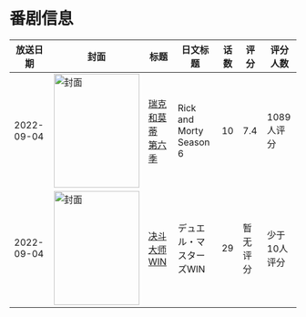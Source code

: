 # 番剧信息

|放送日期|封面|标题|日文标题|话数|评分|评分人数|
|---|---|---|---|---|---|---|
|2022-09-04|<img src="//lain.bgm.tv/pic/cover/c/f9/8a/358934_6qz6Q.jpg" alt="封面" style="width:150px;height:200px;object-fit:cover;">|[瑞克和莫蒂 第六季](https://bangumi.tv/subject/358934)|Rick and Morty Season 6|10|7.4|1089人评分|
|2022-09-04|<img src="//lain.bgm.tv/pic/cover/c/17/73/396443_l164w.jpg" alt="封面" style="width:150px;height:200px;object-fit:cover;">|[决斗大师WIN](https://bangumi.tv/subject/396443)|デュエル・マスターズWIN|29|暂无评分|少于10人评分|

